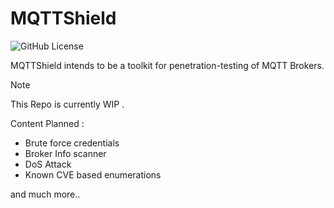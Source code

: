 MQTTShield
========
![GitHub License](https://img.shields.io/github/license/Vi-Nk/MQTTShield)


MQTTShield intends to be a toolkit for penetration-testing of MQTT Brokers.

> [!Note]
> This Repo is currently WIP .

Content Planned : 
- Brute force credentials
- Broker Info scanner
- DoS Attack
- Known CVE based enumerations

and much more..

